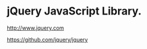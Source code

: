 jQuery JavaScript Library.
==================

http://www.jquery.com

https://github.com/jquery/jquery
